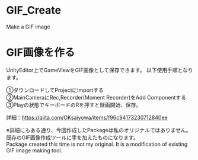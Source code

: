 # GIF_Create
Make a GIF image


GIF画像を作る
======================
UnityEditor上でGameViewをGIF画像として保存できます。
以下使用手順となります。

①ダウンロードしてProjectにImportする  
②MainCameraにRec,Recorder(Moment Recorder)をAdd Componentする  
③Playの状態でキーボードのRを押すと録画開始、保存。　　

詳細：https://qiita.com/OKsaiyowa/items/f96c94173230712840ee

※詳細にもある通り、今回作成したPackageは私のオリジナルではありません。既存のGIF画像作成ツールに手を加えたものになります。  
Package created this time is not my original. It is a modification of existing GIF image making tool.

